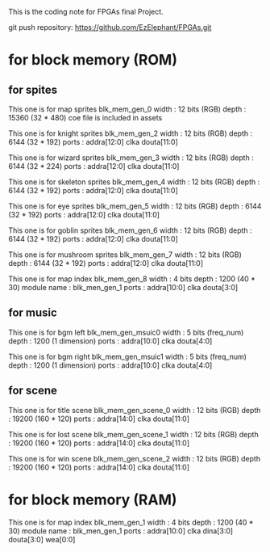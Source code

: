This is the coding note for FPGAs final Project.

git push repository: https://github.com/EzElephant/FPGAs.git

# for block memory (ROM)

## for spites
This one is for map sprites
blk_mem_gen_0
width : 12 bits (RGB)
depth : 15360 (32 * 480)
coe file is included in assets

This one is for knight sprites
blk_mem_gen_2
width : 12 bits (RGB)
depth : 6144 (32 * 192)
ports : addra[12:0]
        clka
        douta[11:0]

This one is for wizard sprites
blk_mem_gen_3
width : 12 bits (RGB)
depth : 6144 (32 * 224)
ports : addra[12:0]
        clka
        douta[11:0]

This one is for skeleton sprites
blk_mem_gen_4
width : 12 bits (RGB)
depth : 6144 (32 * 192)
ports : addra[12:0]
        clka
        douta[11:0]

This one is for eye sprites
blk_mem_gen_5
width : 12 bits (RGB)
depth : 6144 (32 * 192)
ports : addra[12:0]
        clka
        douta[11:0]

This one is for goblin sprites
blk_mem_gen_6
width : 12 bits (RGB)
depth : 6144 (32 * 192)
ports : addra[12:0]
        clka
        douta[11:0]

This one is for mushroom sprites
blk_mem_gen_7
width : 12 bits (RGB)
depth : 6144 (32 * 192)
ports : addra[12:0]
        clka
        douta[11:0]

This one is for map index
blk_mem_gen_8
width : 4 bits
depth : 1200 (40 * 30)
module name : blk_men_gen_1
ports : addra[10:0]
        clka
        douta[3:0]

## for music
This one is for bgm left
blk_mem_gen_msuic0
width : 5 bits (freq_num)
depth : 1200 (1 dimension)
ports : addra[10:0]
        clka
        douta[4:0]

This one is for bgm right
blk_mem_gen_msuic1
width : 5 bits (freq_num)
depth : 1200 (1 dimension)
ports : addra[10:0]
        clka
        douta[4:0]

## for scene
This one is for title scene
blk_mem_gen_scene_0
width : 12 bits (RGB)
depth : 19200 (160 * 120)
ports : addra[14:0]
        clka
        douta[11:0]

This one is for lost scene
blk_mem_gen_scene_1
width : 12 bits (RGB)
depth : 19200 (160 * 120)
ports : addra[14:0]
        clka
        douta[11:0]

This one is for win scene
blk_mem_gen_scene_2
width : 12 bits (RGB)
depth : 19200 (160 * 120)
ports : addra[14:0]
        clka
        douta[11:0]

# for block memory (RAM)
This one is for map index
blk_mem_gen_1
width : 4 bits
depth : 1200 (40 * 30)
module name : blk_men_gen_1
ports : addra[10:0]
        clka
        dina[3:0]
        douta[3:0]
        wea[0:0]

